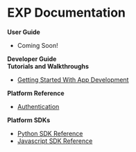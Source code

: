 # EXP Documentation

<div class="row">
  <div class="col-md-12">
    <div class="bs-callout bs-callout-primary">
      <strong>User Guide</strong>
      <ul>
        <li>Coming Soon!</li>
      </ul>
    </div>
  </div>
</div>
<div class="row">
  <div class="col-md-12">
    <div class="bs-callout bs-callout-primary">
      <strong>Developer Guide</strong>
      <div class="col-md-4">
        <div class="bs-callout bs-callout">
          <strong>Tutorials and Walkthroughs</strong>
          <ul>
            <li><a href="/developers/apps">Getting Started With App Development</a></li>
          </ul>
        </div>
      </div>
      <div class="col-md-4">
        <div class="bs-callout">
          <strong>Platform Reference</strong>
          <ul>
            <li><a href="/developers/authentication">Authentication</a></li>
          </ul>
        </div>
      </div>
      <div class="col-md-4">
        <div class="bs-callout">
          <strong>Platform SDKs</strong>
          <ul>
            <li><a href="/developers/reference/python_sdk_reference-1.0.0">Python SDK Reference</a></li>
            <li><a href="/developers/reference/javascript_sdk_reference-1.0.0">Javascript SDK Reference</a></li>
          </ul>
        </div>
      </div>
      </ul>
    </div>
  </div>
</div>
